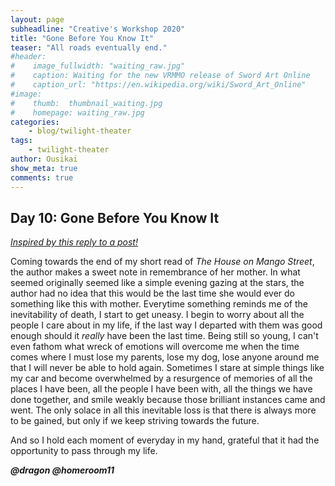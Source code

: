 ```yaml
---
layout: page
subheadline: "Creative's Workshop 2020"
title: "Gone Before You Know It"
teaser: "All roads eventually end."
#header:
#    image_fullwidth: "waiting_raw.jpg"
#    caption: Waiting for the new VRMMO release of Sword Art Online
#    caption_url: "https://en.wikipedia.org/wiki/Sword_Art_Online"
#image:
#    thumb:  thumbnail_waiting.jpg
#    homepage: waiting_raw.jpg
categories:
    - blog/twilight-theater
tags:
    - twilight-theater
author: Ousikai
show_meta: true
comments: true
---
```

## Day 10: Gone Before You Know It
*[Inspired by this reply to a post!](https://pro2.akimbo.com/t/imperfect-emergence/28826/5?u=mtfallsvr)* 

Coming towards the end of my short read of *The House on Mango Street*, the author makes a sweet note in remembrance of her mother. In what seemed originally seemed like a simple evening gazing at the stars, the author had no idea that this would be the last time she would ever do something like this with mother. Everytime something reminds me of the inevitability of death, I start to get uneasy. I begin to worry about all the people I care about in my life, if the last way I departed with them was good enough should it *really* have been the last time. Being still so young, I can't even fathom what wreck of emotions will overcome me when the time comes where I must lose my parents, lose my dog, lose anyone around me that I will never be able to hold again. Sometimes I stare at simple things like my car and become overwhelmed by a resurgence of memories of all the places I have been, all the people I have been with, all the things we have done together, and smile weakly because those brilliant instances came and went. The only solace in all this inevitable loss is that there is always more to be gained, but only if we keep striving towards the future. 

And so I hold each moment of everyday in my hand, grateful that it had the opportunity to pass through my life. 

***@dragon @homeroom11***